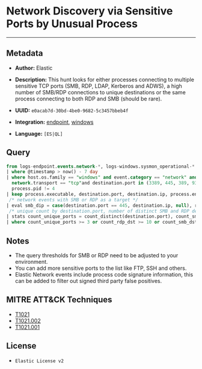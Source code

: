 # Network Discovery via Sensitive Ports by Unusual Process

---

## Metadata

- **Author:** Elastic
- **Description:** This hunt looks for either processes connecting to multiple sensitive TCP ports (SMB, RDP, LDAP, Kerberos and ADWS), a high number of SMB/RDP connections to unique destinations or the same process connecting to both RDP and SMB (should be rare).

- **UUID:** `e0acab7d-30bd-4be0-9682-5c3457bbeb4f`
- **Integration:** [endpoint](https://docs.elastic.co/integrations/endpoint), [windows](https://docs.elastic.co/integrations/windows)
- **Language:** `[ES|QL]`

## Query

```sql
from logs-endpoint.events.network-*, logs-windows.sysmon_operational-*
| where @timestamp > now() - 7 day
| where host.os.family == "windows" and event.category == "network" and network.direction == "egress" and
  network.transport == "tcp"and destination.port in (3389, 445, 389, 9389, 88, 5985, 5986, 22) and source.port >= 49152 and
  process.pid != 4
| keep process.executable, destination.port, destination.ip, process.entity_id
 /* network events with SMB or RDP as a target */
| eval smb_dip = case(destination.port == 445, destination.ip, null), rdp_dip = case(destination.port == 389, destination.ip, null)
 /* unique count by destination.port, number of distinct SMB and RDP destinations */
| stats count_unique_ports = count_distinct(destination.port), count_smb_dst =  count_distinct(smb_dip), count_rdp_dst =  count_distinct(rdp_dip) by process.entity_id, process.executable
| where count_unique_ports >= 3 or count_rdp_dst >= 10 or count_smb_dst >= 10 or (count_rdp_dst >= 1 and count_rdp_dst >= 1)
```

## Notes

- The query thresholds for SMB or RDP need to be adjusted to your environment.
- You can add more sensitive ports to the list like FTP, SSH and others.
- Elastic Network events include process code signature information, this can be added to filter out signed third party false positives.
## MITRE ATT&CK Techniques

- [T1021](https://attack.mitre.org/techniques/T1021)
- [T1021.002](https://attack.mitre.org/techniques/T1021/002)
- [T1021.001](https://attack.mitre.org/techniques/T1021/001)

## License

- `Elastic License v2`
